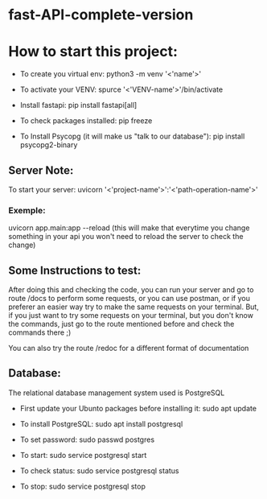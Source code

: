 # fast-API-complete-version

# How to start this project:

  - To create you virtual env: python3 -m venv '<'name'>'

  - To activate your VENV: spurce '<'VENV-name'>'/bin/activate

  - Install fastapi: pip install fastapi[all]

  - To check packages installed: pip freeze
  
  - To Install Psycopg (it will make us "talk to our database"): pip install
    psycopg2-binary

## Server Note:

  To start your server: uvicorn '<'project-name'>':'<'path-operation-name'>' 

### Exemple:

  uvicorn app.main:app --reload (this will make that everytime you change something in your api you won't need to reload the server to check the change)

## Some Instructions to test:

  After doing this and checking the code, you can run your server and go to
route /docs to perform some requests, or you can use postman, or if you preferer
an easier way try to make the same requests on your terminal. But, if you just
want to try some requests on your terminal, but you don't know the commands,
just go to the route mentioned before and check the commands there ;)

  You can also try the route /redoc for a different format of documentation

## Database: 

The relational database management system used is PostgreSQL

  - First update your Ubunto packages before installing it: sudo apt update

  - To install PostgreSQL: sudo apt install postgresql

  - To set password: sudo passwd postgres

  - To start: sudo service postgresql start

  - To check status: sudo service postgresql status

  - To stop: sudo service postgresql stop


